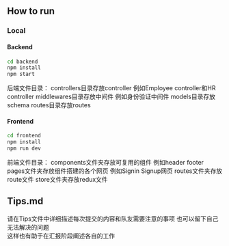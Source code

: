 ## How to run

### Local

#### Backend

```bash
cd backend
npm install
npm start
```

后端文件目录：
controllers目录存放controller 例如Employee controller和HR controller
middlewares目录存放中间件 例如身份验证中间件
models目录存放schema
routes目录存放routes


#### Frontend


```bash
cd frontend
npm install
npm run dev
```

前端文件目录：
components文件夹存放可复用的组件 例如header footer
pages文件夹存放组件搭建的各个网页 例如Signin Signup网页
routes文件夹存放route文件
store文件夹存放redux文件

## Tips.md
请在Tips文件中详细描述每次提交的内容和队友需要注意的事项
也可以留下自己无法解决的问题  
这样也有助于在汇报阶段阐述各自的工作
